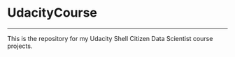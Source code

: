 # UdacityCourse
-----------------------------

This is the repository for my Udacity Shell Citizen Data Scientist course projects.
